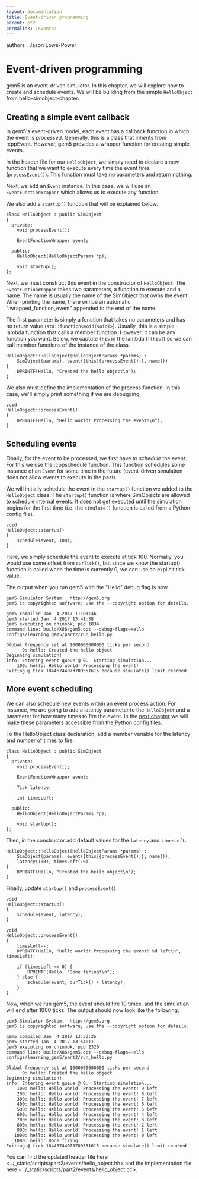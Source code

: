 ```yaml
---
layout: documentation
title: Event-driven programming
parent: pt2
permalink: /events/
---
```

authors
:   Jason Lowe-Power

Event-driven programming
========================

gem5 is an event-driven simulator. In this chapter, we will explore how
to create and schedule events. We will be building from the simple
`HelloObject` from hello-simobject-chapter.

Creating a simple event callback
--------------------------------

In gem5's event-driven model, each event has a callback function in
which the event is *processed*. Generally, this is a class that inherits
from :cppEvent. However, gem5 provides a wrapper function for creating
simple events.

In the header file for our `HelloObject`, we simply need to declare a
new function that we want to execute every time the event fires
(`processEvent()`). This function must take no parameters and return
nothing.

Next, we add an `Event` instance. In this case, we will use an
`EventFunctionWrapper` which allows us to execute any function.

We also add a `startup()` function that will be explained below.

``` {.sourceCode .c++}
class HelloObject : public SimObject
{
  private:
    void processEvent();

    EventFunctionWrapper event;

  public:
    HelloObject(HelloObjectParams *p);

    void startup();
};
```

Next, we must construct this event in the constructor of `HelloObject`.
The `EventFuntionWrapper` takes two parameters, a function to execute
and a name. The name is usually the name of the SimObject that owns the
event. When printing the name, there will be an automatic
".wrapped\_function\_event" appended to the end of the name.

The first parameter is simply a function that takes no parameters and
has no return value (`std::function<void(void)>`). Usually, this is a
simple lambda function that calls a member function. However, it can be
any function you want. Below, we captute `this` in the lambda (`[this]`)
so we can call member functions of the instance of the class.

``` {.sourceCode .c++}
HelloObject::HelloObject(HelloObjectParams *params) :
    SimObject(params), event([this]{processEvent();}, name())
{
    DPRINTF(Hello, "Created the hello object\n");
}
```

We also must define the implementation of the process function. In this
case, we'll simply print something if we are debugging.

``` {.sourceCode .c++}
void
HelloObject::processEvent()
{
    DPRINTF(Hello, "Hello world! Processing the event!\n");
}
```

Scheduling events
-----------------

Finally, for the event to be processed, we first have to *schedule* the
event. For this we use the :cppschedule function. This function
schedules some instance of an `Event` for some time in the future
(event-driven simulation does not allow events to execute in the past).

We will initially schedule the event in the `startup()` function we
added to the `HelloObject` class. The `startup()` function is where
SimObjects are allowed to schedule internal events. It does not get
executed until the simulation begins for the first time (i.e. the
`simulate()` function is called from a Python config file).

``` {.sourceCode .c++}
void
HelloObject::startup()
{
    schedule(event, 100);
}
```

Here, we simply schedule the event to execute at tick 100. Normally, you
would use some offset from `curTick()`, but since we know the startup()
function is called when the time is currently 0, we can use an explicit
tick value.

The output when you run gem5 with the "Hello" debug flag is now

    gem5 Simulator System.  http://gem5.org
    gem5 is copyrighted software; use the --copyright option for details.

    gem5 compiled Jan  4 2017 11:01:46
    gem5 started Jan  4 2017 13:41:38
    gem5 executing on chinook, pid 1834
    command line: build/X86/gem5.opt --debug-flags=Hello configs/learning_gem5/part2/run_hello.py

    Global frequency set at 1000000000000 ticks per second
          0: hello: Created the hello object
    Beginning simulation!
    info: Entering event queue @ 0.  Starting simulation...
        100: hello: Hello world! Processing the event!
    Exiting @ tick 18446744073709551615 because simulate() limit reached

More event scheduling
---------------------

We can also schedule new events within an event process action. For
instance, we are going to add a latency parameter to the `HelloObject`
and a parameter for how many times to fire the event. In the [next
chapter](parameters-chapter) we will make these parameters accessible
from the Python config files.

To the HelloObject class declaration, add a member variable for the
latency and number of times to fire.

``` {.sourceCode .c++}
class HelloObject : public SimObject
{
  private:
    void processEvent();

    EventFunctionWrapper event;

    Tick latency;

    int timesLeft;

  public:
    HelloObject(HelloObjectParams *p);

    void startup();
};
```

Then, in the constructor add default values for the `latency` and
`timesLeft`.

``` {.sourceCode .c++}
HelloObject::HelloObject(HelloObjectParams *params) :
    SimObject(params), event([this]{processEvent();}, name()),
    latency(100), timesLeft(10)
{
    DPRINTF(Hello, "Created the hello object\n");
}
```

Finally, update `startup()` and `processEvent()`.

``` {.sourceCode .c++}
void
HelloObject::startup()
{
    schedule(event, latency);
}

void
HelloObject::processEvent()
{
    timesLeft--;
    DPRINTF(Hello, "Hello world! Processing the event! %d left\n", timesLeft);

    if (timesLeft <= 0) {
        DPRINTF(Hello, "Done firing!\n");
    } else {
        schedule(event, curTick() + latency);
    }
}
```

Now, when we run gem5, the event should fire 10 times, and the
simulation will end after 1000 ticks. The output should now look like
the following.

    gem5 Simulator System.  http://gem5.org
    gem5 is copyrighted software; use the --copyright option for details.

    gem5 compiled Jan  4 2017 13:53:35
    gem5 started Jan  4 2017 13:54:11
    gem5 executing on chinook, pid 2326
    command line: build/X86/gem5.opt --debug-flags=Hello configs/learning_gem5/part2/run_hello.py

    Global frequency set at 1000000000000 ticks per second
          0: hello: Created the hello object
    Beginning simulation!
    info: Entering event queue @ 0.  Starting simulation...
        100: hello: Hello world! Processing the event! 9 left
        200: hello: Hello world! Processing the event! 8 left
        300: hello: Hello world! Processing the event! 7 left
        400: hello: Hello world! Processing the event! 6 left
        500: hello: Hello world! Processing the event! 5 left
        600: hello: Hello world! Processing the event! 4 left
        700: hello: Hello world! Processing the event! 3 left
        800: hello: Hello world! Processing the event! 2 left
        900: hello: Hello world! Processing the event! 1 left
       1000: hello: Hello world! Processing the event! 0 left
       1000: hello: Done firing!
    Exiting @ tick 18446744073709551615 because simulate() limit reached

You can find the updated header file
here \<../\_static/scripts/part2/events/hello\_object.hh\> and the
implementation file
here \<../\_static/scripts/part2/events/hello\_object.cc\>.
